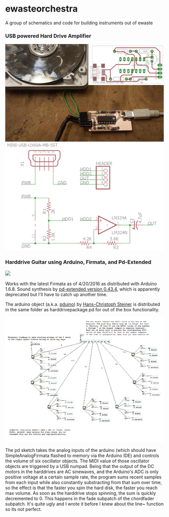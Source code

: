 ewasteorchestra
===============

A group of schematics and code for building instruments out of ewaste

<h3>USB powered Hard Drive Amplifier</h3>

<img width="800px" src="./photos/HDDampPoster.png"/>

<h3>Harddrive Guitar using Arduino, Firmata, and Pd-Extended</h3>

<img width="800px" src="./photos/hdguitarperformance.jpg"/>

<p> Works with the latest Firmata as of 4/20/2016 as distributed with Arduino 1.6.8. Sound synthesis by <a href="http://puredata.info/downloads/pd-extended">pd-extended version 0.43.4</a>, which is apparently deprecated but I'll have to catch up another time.</p>
<p> The arduino object (a.k.a. <a href="http://puredata.info/downloads/pduino">pduino</a>) by <a href="http://www.at.or.at/hans/pd/objects.html">Hans-Christoph Steiner</a> is distributed in the same folder as harddrivepackage.pd for out of the box functionality. </p>

<img width="800px" src="./photos/pdpreview.PNG"/>
<p> The pd sketch takes the analog inputs of the arduino (which should have SimpleAnalogFirmata flashed to memory via the Arduino IDE) and controls the volume of six oscillator objects. The MIDI value of those oscillator objects are triggered by a USB numpad. Being that the output of the DC motors in the harddrives are AC sinewaves, and the Arduino's ADC is only positive voltage at a certain sample rate, the program sums recent samples from each input while also constantly substracting from that sum over time, so the effect is that the faster you spin the hard disk, the faster you reach max volume. As soon as the harddrive stops spinning, the sum is quickly decremented to 0.  This happens in the fade subpatch of the chordfader subpatch. It's quite ugly and I wrote it before I knew about the line~ function so its not perfect. </p>
